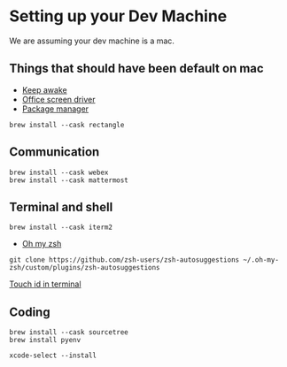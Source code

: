 # Setting up your Dev Machine

We are assuming your dev machine is a mac.

## Things that should have been default on mac

- [Keep awake](https://apps.apple.com/us/app/amphetamine/id937984704)
- [Office screen driver](https://www.synaptics.com/products/displaylink-graphics/downloads/macos)
- [Package manager](https://brew.sh/)

```shell
brew install --cask rectangle
```

## Communication

```shell
brew install --cask webex
brew install --cask mattermost
```

## Terminal and shell

```shell
brew install --cask iterm2
```

- [Oh my zsh](https://ohmyz.sh/)

```shell
git clone https://github.com/zsh-users/zsh-autosuggestions ~/.oh-my-zsh/custom/plugins/zsh-autosuggestions
```

[Touch id in terminal](https://apple.stackexchange.com/questions/259093/can-touch-id-on-mac-authenticate-sudo-in-terminal)

## Coding

```shell
brew install --cask sourcetree
brew install pyenv
```

```shell
xcode-select --install
```
